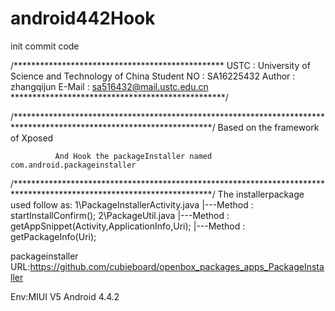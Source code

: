 # android442Hook
init commit code

/************************************************
USTC : University of Science and  Technology of China
Student NO : SA16225432 
Author : zhangqijun
E-Mail : sa516432@mail.ustc.edu.cn
*************************************************/

/*********************************************************************************************************************/
                     Based on the framework of Xposed 
     
              And Hook the packageInstaller named com.android.packageinstaller
/*********************************************************************************************************************/ 
The installerpackage used follow as:
1\PackageInstallerActivity.java
    |---Method : startInstallConfirm();
2\PackageUtil.java
    |---Method : getAppSnippet(Activity,ApplicationInfo,Uri);
    |---Method : getPackageInfo(Uri);
    
packageinstaller 
      URL:https://github.com/cubieboard/openbox_packages_apps_PackageInstaller

Env:MIUI V5
Android 4.4.2
